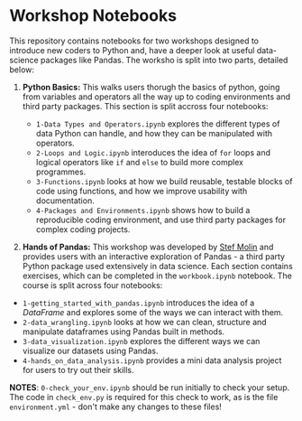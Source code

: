 # Workshop Notebooks

This repository contains notebooks for two workshops designed to introduce new coders to Python and, have a deeper look at useful data-science packages like Pandas. The worksho is split into two parts, detailed below:

1. **Python Basics:** This walks users thorugh the basics of python, going from variables and operators all the way up to coding environments and third party packages. This section is split accross four notebooks:
    * `1-Data Types and Operators.ipynb` explores the different types of data Python can handle, and how they can be manipulated with operators.
    * `2-Loops and Logic.ipynb` interoduces the idea of `for` loops and logical operators like `if` and `else` to build more complex programmes. 
    * `3-Functions.ipynb` looks at how we build reusable, testable blocks of code using functions, and how we improve usability with documentation. 
    * `4-Packages and Environments.ipynb` shows how to build a reproducible coding environment, and use third party packages for complex coding projects. 


2. **Hands of Pandas:** This workshop was developed by [Stef Molin](https://github.com/stefmolin/pandas-workshop) and provides users with an interactive exploration of Pandas - a third party Python package used extensively in data science. Each section contains exercises, which can be completed in the `workbook.ipynb` notebook. The course is split across four notebooks:

* `1-getting_started_with_pandas.ipynb` introduces the idea of a *DataFrame* and explores some of the ways we can interact with them. 
* `2-data_wrangling.ipynb` looks at how we can clean, structure and manipulate dataframes using Pandas built in methods.
* `3-data_visualization.ipynb` explores the different ways we can visualize our datasets using Pandas.
* `4-hands_on_data_analysis.ipynb` provides a mini data analysis project for users to try out their skills. 


**NOTES**:  `0-check_your_env.ipynb` should be run initially to check your setup. The code in `check_env.py` is required for this check to work, as is the file `environment.yml` - don't make any changes to these files!